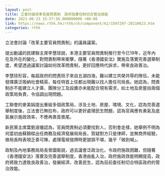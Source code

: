 ```yaml
---
layout: post
title: 立會討論改革官員問責制　政府指委任制切合管治效能　
date: 2021-06-23 15:57:56.000000000 +08:00
link: https://news.rthk.hk/rthk/ch/component/k2/1597297-20210623.htm
categories: rthk
---
```


立法會討論「改革主要官員問責制」的議員議案。

提出動議的民建聯主席李慧琼說，本港主要官員問責制推行至今已19年，近年內在及外在的變化，對問責制帶來衝擊，隨著《香港國安法》實施及落實完善選舉制度，希望透過議案討論如何改革問責制，更好回應時代訴求，帶來良政善治。

李慧琼形容，每屆政府的問責班子來自五湖四海，難以建立共榮共辱的隊伍，未能發揮廣泛吸納社會精英，每任特首上任都出現難以找人擔任司局長。她認為，問責制亦不能建立人才庫、團隊分工及設置亦未能配合現有需求，如土地及房屋由兩個政策局負責，令協調出現問題。

工聯會的麥美娟提出重組多個政策局，涉及土地、房屋、環境、文化，認為完善選舉制度後，立法會已無拉布，政府可以更好處理民生問題，認為官員應有勇氣及底氣展示施政效率，不應再畏首畏尾。

新民黨主席葉劉淑儀認為，官員問責制必須要找對人，否則會走樣，她舉例不明為何當初由蘇錦樑出任商務及經濟發展局局長，質疑對方只是律師，並無商界經驗，做局長時表現乏善可陳，處理電視發牌時更狼狽不堪，幾乎「做到喊」。

政制及內地事務局局長曾國衞說，過去議會泛政治化，令政府施政困難，但隨著《香港國安法》落實及完善選舉制度，香港由亂入治，政府施政效能明顯提高，政府將致力達致良政善治，發展經濟，改善民生，認為目前委任制切合特區政府的管治效能。
